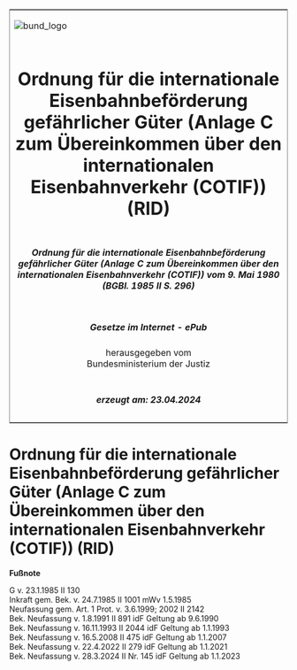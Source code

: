 <span id="DECKBLATT.html"></span>

<table border="0" frame="border" width="100%">

<tr valign="top">

<td align="left">

![bund\_logo](BfJ_2021_Web_de_de.gif)

</td>

<td align="right">

 

</td>

</tr>

<tr align="center" valign="middle">

<td colspan="2">

# Ordnung für die internationale Eisenbahnbeförderung gefährlicher Güter (Anlage C zum Übereinkommen über den internationalen Eisenbahnverkehr (COTIF)) (RID)

</td>

</tr>

<tr align="center" valign="middle">

<td colspan="2">

##### Ordnung für die internationale Eisenbahnbeförderung gefährlicher Güter (Anlage C zum Übereinkommen über den internationalen Eisenbahnverkehr (COTIF)) vom 9. Mai 1980 (BGBl. 1985 II S. 296)

</td>

</tr>

<tr align="center" valign="middle">

<td colspan="2">

  
  

##### Gesetze im Internet - ePub  
  
herausgegeben vom  
Bundesministerium der Justiz

</td>

</tr>

<tr align="center" valign="bottom">

<td colspan="2">

  
  

##### erzeugt am: 23.04.2024

</td>

</tr>

</table>

<span id="BJNR202960985.html"></span>

# Ordnung für die internationale Eisenbahnbeförderung gefährlicher Güter (Anlage C zum Übereinkommen über den internationalen Eisenbahnverkehr (COTIF)) (RID)

<div>

  
**Fußnote**

<div class="jnhtml">

<div>

<div class="jurAbsatz">

G v. 23.1.1985 II 130  
Inkraft gem. Bek. v. 24.7.1985 II 1001 mWv 1.5.1985  
Neufassung gem. Art. 1 Prot. v. 3.6.1999; 2002 II 2142  
Bek. Neufassung v. 1.8.1991 II 891 idF Geltung ab 9.6.1990  
Bek. Neufassung v. 16.11.1993 II 2044 idF Geltung ab 1.1.1993  
Bek. Neufassung v. 16.5.2008 II 475 idF Geltung ab 1.1.2007  
Bek. Neufassung v. 22.4.2022 II 279 idF Geltung ab 1.1.2021  
Bek. Neufassung v. 28.3.2024 II Nr. 145 idF Geltung ab 1.1.2023

</div>

</div>

</div>

</div>
